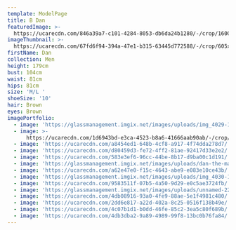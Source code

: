```yaml
---
template: ModelPage
title: B Dan
featuredImage: >-
  https://ucarecdn.com/846a39a7-c101-4284-8053-db6da24b1280/-/crop/1600x446/0,0/-/preview/
imageThumbnail: >-
  https://ucarecdn.com/67fd6f94-394a-47e1-b315-63445d772588/-/crop/605x901/100,33/-/preview/
firstName: Dan
collection: Men
height: 179cm
bust: 104cm
waist: 81cm
hips: 81cm
size: 'M/L '
shoeSize: '10'
hair: Brown
eyes: Brown
imagePortfolio:
  - image: 'https://glassmanagement.imgix.net/images/uploads/img_4029-1-.jpg'
  - image: >-
      https://ucarecdn.com/1d6943bd-e3ca-4523-b8a6-41666aab90ab/-/crop/745x500/417,0/-/preview/
  - image: 'https://ucarecdn.com/a8454ed1-648b-4cf8-a917-4f74dda278d7/'
  - image: 'https://ucarecdn.com/d80459d3-fe72-4ff2-81ae-92417d33e2e2/'
  - image: 'https://ucarecdn.com/583e3ef6-96cc-44be-8b17-d9ba00c1d191/'
  - image: 'https://glassmanagement.imgix.net/images/uploads/dan-the-man.jpg'
  - image: 'https://ucarecdn.com/a62e47e0-f15c-4643-abe9-e083e10ce43b/'
  - image: 'https://glassmanagement.imgix.net/images/uploads/img_4030-1-.jpg'
  - image: 'https://ucarecdn.com/9583511f-07b5-4a50-9d29-e0c5ae3724fb/'
  - image: 'https://glassmanagement.imgix.net/images/uploads/unnamed-22.jpg'
  - image: 'https://ucarecdn.com/4db08916-93a0-4fe9-88ae-5e1f4981c480/'
  - image: 'https://ucarecdn.com/2dd6e817-a22d-402a-8c25-0516f138b49e/'
  - image: 'https://ucarecdn.com/4c07b1d1-b0dd-46fe-85c2-3ea5c80f689b/'
  - image: 'https://ucarecdn.com/4db3dba2-9a89-4989-99f8-13bc0b76fa84/'
---
```


